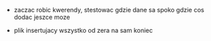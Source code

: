 - zaczac robic kwerendy, stestowac gdzie dane sa spoko gdzie cos dodac jeszce moze 

- plik insertujacy wszystko od zera na sam koniec